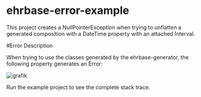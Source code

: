 # ehrbase-error-example
 This project creates a NullPointerException when trying to unflatten a generated composition with a DateTime property with an attached Interval.

#Error Description

When trying to use the classes generated by the ehrbase-generator, the following property generates an Error: 

![grafik](https://user-images.githubusercontent.com/90384840/153385460-c5f5b34c-e303-425a-ae2c-01c5ac057c40.png)

Run the example project to see the complete stack trace.
